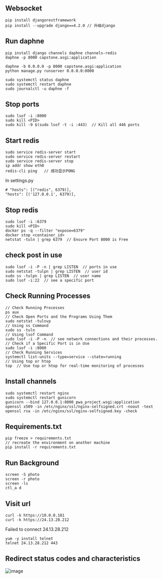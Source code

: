 
## Websocket
```
pip install djangorestframework
pip install --upgrade django==4.2.0 // 升级django
```
## Run daphne
```
pip install django channels daphne channels-redis
daphne -p 8000 capstone.asgi:application
```
```
daphne -b 0.0.0.0 -p 8000 capstone.asgi:application
python manage.py runserver 0.0.0.0:8000
```
```
sudo systemctl status daphne
sudo systemctl restart daphne
sudo journalctl -u daphne -f
```
## Stop ports
```
sudo lsof -i :8000
sudo kill <PID>
sudo kill -9 $(sudo lsof -t -i :443)  // Kill all 446 ports
```
## Start redis
```
sudo service redis-server start
sudo service redis-server restart
sudo service redis-server stop
ip addr show eth0
redis-cli ping	 // 成功显示PONG
```
In settings.py
```
# "hosts": [("redis", 6379)],
"hosts": [('127.0.0.1', 6379)],
```
## Stop redis
```
sudo lsof -i :6379
sudo kill <PID>
docker ps -q --filter "expose=6379"
docker stop <container_id>
netstat -tuln | grep 6379  // Ensure Port 8000 is Free
```
## check post in use
```
sudo lsof -i -P -n | grep LISTEN  // ports in use
sudo netstat -tulpn | grep LISTEN  // user id
sudo ss -tulpn | grep LISTEN  // user name
sudo lsof -i:22  // see a specific port
```
## Check Running Processes
```
// Check Running Processes
ps aux
// Check Open Ports and the Programs Using Them
sudo netstat -tulnvp
// Using ss Command
sudo ss -tuln
// Using lsof Command
sudo lsof -i -P -n  // see network connections and their processes.
// Check if a Specific Port is in Use
sudo lsof -i :8080
// Check Running Services
systemctl list-units --type=service --state=running
// Using top or htop
top  // Use top or htop for real-time monitoring of processes
```
## Install channels
```
sudo systemctl restart nginx
sudo systemctl restart gunicorn
gunicorn --bind 127.0.0.1:8000 pwa_project.wsgi:application
openssl x509 -in /etc/nginx/ssl/nginx-selfsigned.crt -noout -text
openssl rsa -in /etc/nginx/ssl/nginx-selfsigned.key -check
```
## Requirements.txt
```
pip freeze > requirements.txt
// recreate the environment on another machine
pip install -r requirements.txt
```
## Run Background
```
screen -S photo
screen -r photo
screen -ls
ctl_a d
```
## Visit url
```
curl -k https://10.0.0.181
curl -k https://24.13.28.212
```
Failed to connect 24.13.28.212
```
yum -y install telnet
telnet 24.13.28.212 443
```
## Redirect status codes and characteristics
![image](https://github.com/user-attachments/assets/bfb5ee81-aca3-45d8-a70f-2d1e2e24b033)

